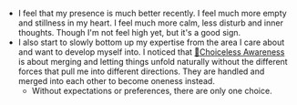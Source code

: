 - I feel that my presence is much better recently. I feel much more empty and stillness in my heart. I feel much more calm, less disturb and inner thoughts. Though I'm not feel high yet, but it's a good sign.
- I also start to slowly bottom up my expertise from the area I care about and want to develop myself into. I noticed that [🌱Choiceless Awareness](<🌱Choiceless Awareness.md>) is about merging and letting things unfold naturally without the different forces that pull me into different directions. They are handled and merged into each other to become oneness instead.
    - Without expectations or preferences, there are only one choice.
